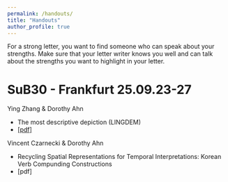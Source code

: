 ```yaml
---
permalink: /handouts/
title: "Handouts"
author_profile: true
---
```


For a strong letter, you want to find someone who can speak about your strengths. Make sure that your letter writer knows you well and can talk about the strengths you want to highlight in your letter. 


SuB30 - Frankfurt
25.09.23-27
======
Ying Zhang & Dorothy Ahn
- The most descriptive depiction (LINGDEM)
- <a href="https://doroahn.github.io/dorothyahn.github.io/files/zhang-ahn-most-descriptive-depiction.pdf">[pdf]</a>

Vincent Czarnecki & Dorothy Ahn
- Recycling Spatial Representations for Temporal Interpretations: Korean Verb Compunding Constructions
- [pdf]

